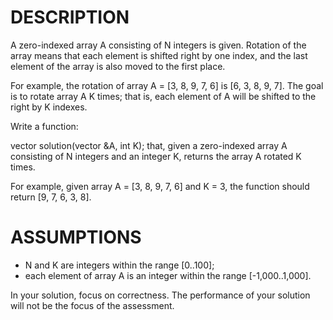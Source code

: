 DESCRIPTION
===========

A zero-indexed array A consisting of N integers is given. Rotation of the array means that each element is shifted right by one index, and the last element of the array is also moved to the first place.

For example, the rotation of array A = [3, 8, 9, 7, 6] is [6, 3, 8, 9, 7]. The goal is to rotate array A K times; that is, each element of A will be shifted to the right by K indexes.

Write a function:

  vector<int> solution(vector<int> &A, int K);
that, given a zero-indexed array A consisting of N integers and an integer K, returns the array A rotated K times.

For example, given array A = [3, 8, 9, 7, 6] and K = 3, the function should return [9, 7, 6, 3, 8].

ASSUMPTIONS
===========
 * N and K are integers within the range [0..100];
 * each element of array A is an integer within the range [-1,000..1,000].
 
In your solution, focus on correctness. The performance of your solution will not be the focus of the assessment.